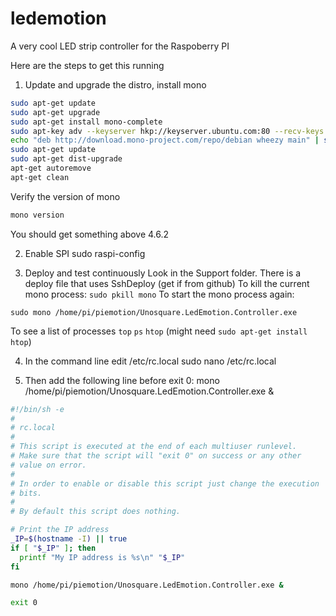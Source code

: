 # ledemotion
A very cool LED strip controller for the Raspoberry PI

Here are the steps to get this running

1. Update and upgrade the distro, install mono

```bash
sudo apt-get update
sudo apt-get upgrade
sudo apt-get install mono-complete
sudo apt-key adv --keyserver hkp://keyserver.ubuntu.com:80 --recv-keys 3FA7E0328081BFF6A14DA29AA6A19B38D3D831EF
echo "deb http://download.mono-project.com/repo/debian wheezy main" | sudo tee /etc/apt/sources.list.d/mono-xamarin.list
sudo apt-get update
sudo apt-get dist-upgrade
apt-get autoremove
apt-get clean 
```

Verify the version of mono

```bash
mono version
```

You should get something above 4.6.2

2. Enable SPI
sudo raspi-config

3. Deploy and test continuously
Look in the Support folder. There is a deploy file that uses SshDeploy (get if from github)
To kill the current mono process:
```sudo pkill mono```
To start the mono process again:
```
sudo mono /home/pi/piemotion/Unosquare.LedEmotion.Controller.exe
```
To see a list of processes
```top```
```ps```
```htop``` (might need ```sudo apt-get install htop```)

4. In the command line edit /etc/rc.local
sudo nano /etc/rc.local

5. Then add the following line before exit 0:
mono /home/pi/piemotion/Unosquare.LedEmotion.Controller.exe &

```bash
#!/bin/sh -e
#
# rc.local
#
# This script is executed at the end of each multiuser runlevel.
# Make sure that the script will "exit 0" on success or any other
# value on error.
#
# In order to enable or disable this script just change the execution
# bits.
#
# By default this script does nothing.

# Print the IP address
_IP=$(hostname -I) || true
if [ "$_IP" ]; then
  printf "My IP address is %s\n" "$_IP"
fi

mono /home/pi/piemotion/Unosquare.LedEmotion.Controller.exe &

exit 0
```
